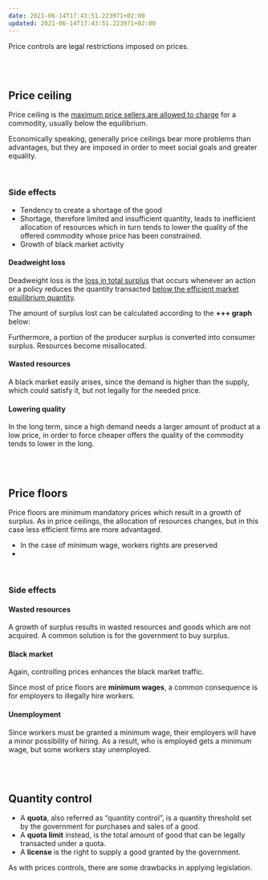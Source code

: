 ```yaml
---
date: 2021-06-14T17:43:51.223971+02:00
updated: 2021-06-14T17:43:51.223971+02:00
---
```

Price controls are legal restrictions imposed on prices.

<br>
<br>

## Price ceiling

Price ceiling is the <u>maximum price sellers are allowed to charge</u> for a commodity, usually below the equilibrium.

Economically speaking, generally price ceilings bear more problems than advantages, but they are imposed in order to meet social goals and greater equality.

<br>

### Side effects

- Tendency to create a shortage of the good
- Shortage, therefore limited and insufficient quantity, leads to inefficient allocation of resources which in turn tends to lower the quality of the offered commodity whose price has been constrained.
- Growth of black market activity

#### Deadweight loss

Deadweight loss is the <u>loss in total surplus</u> that occurs whenever an action or a policy reduces the quantity transacted <u>below the efficient market equilibrium quantity</u>.

The amount of surplus lost can be calculated according to the <b class="missing">+++ graph</b> below:

Furthermore, a portion of the producer surplus is converted into consumer surplus. Resources become misallocated.

#### Wasted resources

A black market easily arises, since the demand is higher than the supply, which could satisfy it, but not legally for the needed price.

#### Lowering quality

In the long term, since a high demand needs a larger amount of product at a low price, in order to force cheaper offers the quality of the commodity tends to lower in the long.

<br>
<br>

## Price floors

Price floors are minimum mandatory prices which result in a growth of surplus. As in price ceilings, the allocation of resources changes, but in this case less efficient firms are more advantaged.

- In the case of minimum wage, workers rights are preserved
- 

<br>

### Side effects

#### Wasted resources

A growth of surplus results in wasted resources and goods which are not acquired. A common solution is for the government to buy surplus.

#### Black market

Again, controlling prices enhances the black market traffic.

Since most of price floors are **minimum wages**, a common consequence is for employers to illegally hire workers.

#### Unemployment

Since workers must be granted a minimum wage, their employers will have a minor possibility of hiring. As a result, who is employed gets a minimum wage, but some workers stay unemployed.

<br>
<br>

## Quantity control

- A **quota**, also referred as “quantity control”, is a quantity threshold set by the government for purchases and sales of a good.
- A **quota limit** instead, is the total amount of good that can be legally transacted under a quota.
- A **license** is the right to supply a good granted by the government.

As with prices controls, there are some drawbacks in applying legislation.